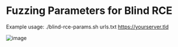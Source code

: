 # Fuzzing Parameters for Blind RCE

Example usage: ./blind-rce-params.sh urls.txt https://yourserver.tld

![image](https://user-images.githubusercontent.com/80685782/178153536-ae2618f6-6cb6-4db7-8f7a-65c732306e61.png)
